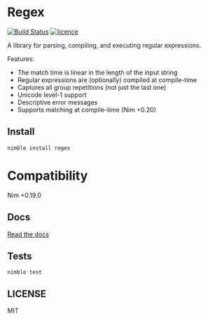 # Regex

[![Build Status](https://img.shields.io/github/workflow/status/nitely/nim-regex/CI/master?style=flat-square)](https://github.com/nitely/nim-regex/actions?query=workflow%3ACI)
[![licence](https://img.shields.io/github/license/nitely/nim-regex.svg?style=flat-square)](https://raw.githubusercontent.com/nitely/nim-regex/master/LICENSE)

A library for parsing, compiling, and executing regular expressions.

Features:

* The match time is linear in the length of the input string
* Regular expressions are (optionally) compiled at compile-time
* Captures all group repetitions (not just the last one)
* Unicode level-1 support
* Descriptive error messages
* Supports matching at compile-time (Nim +0.20)

## Install

```
nimble install regex
```

# Compatibility

Nim +0.19.0

## Docs

[Read the docs](https://nitely.github.io/nim-regex/)

## Tests

```
nimble test
```

## LICENSE

MIT
